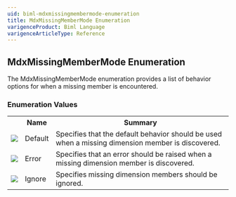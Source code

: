 ```yaml
---
uid: biml-mdxmissingmembermode-enumeration
title: MdxMissingMemberMode Enumeration
varigenceProduct: Biml Language
varigenceArticleType: Reference
---
```


## MdxMissingMemberMode Enumeration<div class="LanguageSummary"><div class ="SummaryItem">The MdxMissingMemberMode enumeration provides a list of behavior options for when a missing member is encountered.</div></div><div class="EnumValueGroup">### Enumeration Values<table id="EnumValue" class="MemberList"><tbody><tr><th class="MemberTypeIconColumnHeader">&nbsp;</th><th class="MemberNameColumnHeader">Name</th><th class="MemberSummaryColumnHeader">Summary</th></tr><tr class="cd0"><td align="center" class="MemberTypeIcon"><img src="enumValue.png"></img></td><td class="MemberName">Default</td><td class="MemberSummary"><div class ="SummaryItem">Specifies that the default behavior should be used when a missing dimension member is discovered.</div></td></tr><tr class="cd1"><td align="center" class="MemberTypeIcon"><img src="enumValue.png"></img></td><td class="MemberName">Error</td><td class="MemberSummary"><div class ="SummaryItem">Specifies that an error should be raised when a missing dimension member is discovered.</div></td></tr><tr class="cd0"><td align="center" class="MemberTypeIcon"><img src="enumValue.png"></img></td><td class="MemberName">Ignore</td><td class="MemberSummary"><div class ="SummaryItem">Specifies missing dimension members should be ignored.</div></td></tr></tbody></table></div>